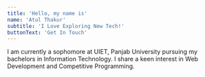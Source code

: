 ```yaml
---
title: 'Hello, my name is'
name: 'Atul Thakur'
subtitle: 'I Love Exploring New Tech!'
buttonText: 'Get In Touch'
---
```


I am currently a sophomore at UIET, Panjab University pursuing my bachelors in Information
Technology. I share a keen interest in Web Development and Competitive Programming.
